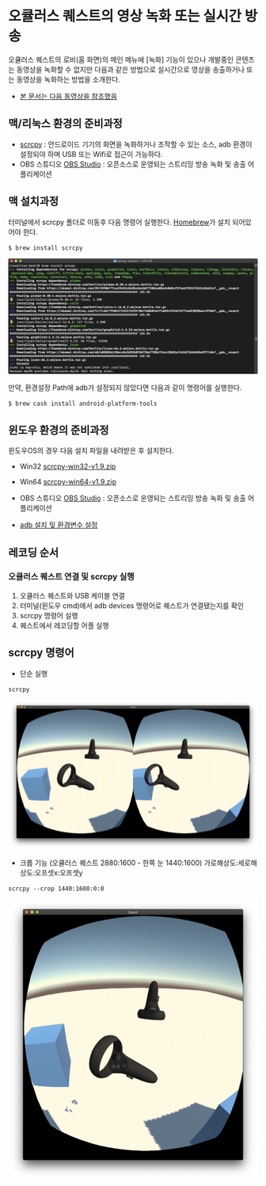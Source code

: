 # 오큘러스 퀘스트의 영상 녹화 또는 실시간 방송

오큘러스 퀘스트의 로비(홈 화면)의 메인 메뉴에 [녹화] 기능이 있으나 개발중인 콘텐츠는 동영상을 녹화할 수 없지만 다음과 같은 방법으로 실시간으로 영상을 송출하거나 또는 동영상을 녹화하는 방법을 소개한다.

- [본 문서는 다음 동영상을 참조했음](https://www.youtube.com/watch?v=Ora7OrQHwEs&feature=youtu.be)

## 맥/리눅스 환경의 준비과정

- [scrcpy](https://github.com/Genymobile/scrcpy) : 안드로이드 기기의 화면을 녹화하거나 조작할 수 있는 소스, adb 환경이 설정되야 하며 USB 또는 Wifi로 접근이 가능하다.
- OBS 스튜디오 [OBS Studio](https://obsproject.com/ko) : 오픈소스로 운영되는 스트리밍 방송 녹화 및 송출 어플리케이션

## 맥 설치과정

터미널에서 scrcpy 폴더로 이동후 다음 명령어 실행한다. [Homebrew](https://brew.sh/)가 설치 되어있어야 한다.
```
$ brew install scrcpy
```

![](images/install_scrcpy.png)


만약, 환경설정 Path에 adb가 설정되지 않았다면 다음과 같이 명령어를 실행한다.
```
$ brew cask install android-platform-tools
```

## 윈도우 환경의 준비과정

윈도우OS의 경우 다음 설치 파일을 내려받은 후 설치한다.

- Win32 [scrcpy-win32-v1.9.zip](https://github.com/Genymobile/scrcpy/releases/download/v1.9/scrcpy-win32-v1.9.zip)
- Win64 [scrcpy-win64-v1.9.zip](https://github.com/Genymobile/scrcpy/releases/download/v1.9/scrcpy-win64-v1.9.zip)
- OBS 스튜디오 [OBS Studio](https://obsproject.com/ko) : 오픈소스로 운영되는 스트리밍 방송 녹화 및 송출 어플리케이션

- [adb 설치 및 환경변수 설정](https://www.google.com/search?ei=dBs3XZrsO4OC-QaM-4CYAw&q=adb+path+windows+10+&oq=adb+path+windows+10+&gs_l=psy-ab.3..35i39j0i30j0i5i30l3.12343.14300..14996...0.0..0.186.1250.1j10......0....1..gws-wiz.......33i160j33i21.mPkZgAMGEWI&ved=&uact=5)


## 레코딩 순서

### 오큘러스 퀘스트 연결 및 scrcpy 실행

1. 오큘러스 퀘스트와 USB 케이블 연결
2. 터미널(윈도우 cmd)에서 adb devices 명령어로 퀘스트가 연결됐는지를 확인
3. scrcpy 명령어 실행
4. 퀘스트에서 레코딩할 어플 실행


## scrcpy 명령어

- 단순 실행
```
scrcpy
```
![](images/capture1.png)


- 크롭 기능 (오큘러스 퀘스트 2880:1600 - 한쪽 눈 1440:1600)
가로해상도:세로해상도:오프셋x:오프셋y
```
scrcpy --crop 1440:1600:0:0
```

![](images/capture2.png)

